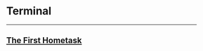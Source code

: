 # Terminal
___
## [The First Hometask](https://github.com/chelovechek159/first_Lesson_Terminal/blob/main/FirstLessonTerminal.md)
